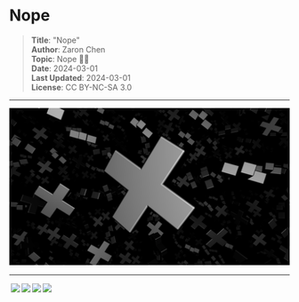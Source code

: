 # Nope

> **Title**: "Nope"  
> **Author**: Zaron Chen  
> **Topic**: Nope 🙅‍♂️  
> **Date**: 2024-03-01  
> **Last Updated**: 2024-03-01  
> **License**: CC BY-NC-SA 3.0

---

<a href="https://openprocessing.org/sketch/2194429">
  <img src="./preview/1.png" width="600">
</a>

---

<img style="height:22px!important;margin-left:3px;vertical-align:text-bottom;" src="https://mirrors.creativecommons.org/presskit/icons/cc.svg?ref=chooser-v1"><img style="height:22px!important;margin-left:3px;vertical-align:text-bottom;" src="https://mirrors.creativecommons.org/presskit/icons/by.svg?ref=chooser-v1"><img style="height:22px!important;margin-left:3px;vertical-align:text-bottom;" src="https://mirrors.creativecommons.org/presskit/icons/nc.svg?ref=chooser-v1"><img style="height:22px!important;margin-left:3px;vertical-align:text-bottom;" src="https://mirrors.creativecommons.org/presskit/icons/sa.svg?ref=chooser-v1">
